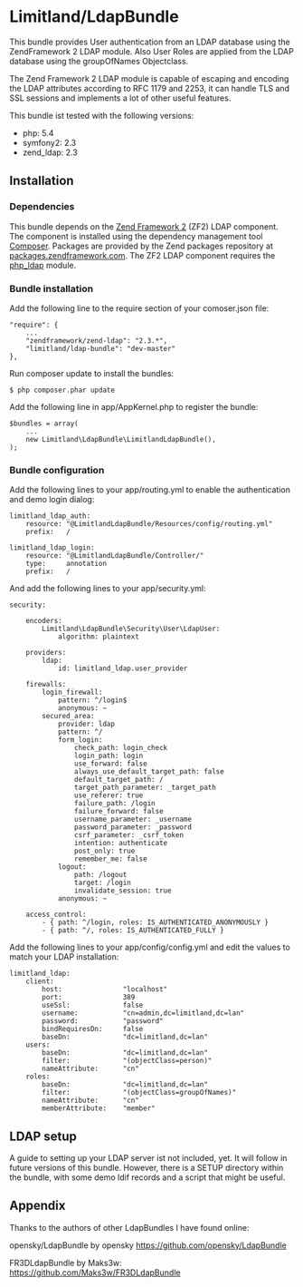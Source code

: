 Limitland/LdapBundle
====================


This bundle provides User authentication from an LDAP database using the ZendFramework 2 LDAP module. 
Also User Roles are applied from the LDAP database using the groupOfNames Objectclass. 

The Zend Framework 2 LDAP module is capable of escaping and encoding the LDAP attributes according to RFC 1179 and 2253, it can handle TLS and SSL sessions and implements a lot of other useful features. 

This bundle ist tested with the following versions: 
- php: 5.4
- symfony2: 2.3
- zend_ldap: 2.3


Installation
------------

### Dependencies

This bundle depends on the [Zend Framework 2](http://framework.zend.com/) (ZF2) LDAP component. The component is installed using the dependency management tool [Composer](http://getcomposer.org/). Packages are provided by the Zend packages repository at [packages.zendframework.com](https://packages.zendframework.com/). The ZF2 LDAP component requires the [php_ldap](http://www.php.net/manual/en/book.ldap.php) module.


### Bundle installation

Add the following line to the require section of your comoser.json file: 

	"require": {
	    ...
        "zendframework/zend-ldap": "2.3.*",
        "limitland/ldap-bundle": "dev-master"
    },


Run composer update to install the bundles:

	$ php composer.phar update


Add the following line in app/AppKernel.php to register the bundle: 

	$bundles = array(
		...
        new Limitland\LdapBundle\LimitlandLdapBundle(),
    );


### Bundle configuration

Add the following lines to your app/routing.yml to enable the authentication and demo login dialog:

	limitland_ldap_auth:
    	resource: "@LimitlandLdapBundle/Resources/config/routing.yml"
    	prefix:   /
	
	limitland_ldap_login:
    	resource: "@LimitlandLdapBundle/Controller/"
    	type:     annotation
    	prefix:   /


And add the following lines to your app/security.yml:

	security:
	
	    encoders:
        	Limitland\LdapBundle\Security\User\LdapUser:
            	algorithm: plaintext
	
		providers:
        	ldap:
            	id: limitland_ldap.user_provider
	
	    firewalls:
	        login_firewall:
	            pattern: ^/login$
	            anonymous: ~
	        secured_area:
	            provider: ldap
	            pattern: ^/
	            form_login:
	                check_path: login_check
	                login_path: login
	                use_forward: false
	                always_use_default_target_path: false
	                default_target_path: /
	                target_path_parameter: _target_path
	                use_referer: true
	                failure_path: /login
	                failure_forward: false
	                username_parameter: _username
	                password_parameter: _password
	                csrf_parameter: _csrf_token
	                intention: authenticate
	                post_only: true
	                remember_me: false
	            logout:
	                path: /logout
	                target: /login
	                invalidate_session: true
	            anonymous: ~

	    access_control:
	        - { path: ^/login, roles: IS_AUTHENTICATED_ANONYMOUSLY }
	        - { path: ^/, roles: IS_AUTHENTICATED_FULLY }


Add the following lines to your app/config/config.yml and edit the values to match your LDAP installation:

	limitland_ldap:
	    client:
	        host:               "localhost"
	        port:               389
	        useSsl:             false
	        username:           "cn=admin,dc=limitland,dc=lan"
	        password:           "password"
	        bindRequiresDn:     false
	        baseDn:             "dc=limitland,dc=lan"
	    users:
	        baseDn:             "dc=limitland,dc=lan"
	        filter:             "(objectClass=person)"
	        nameAttribute:      "cn"
	    roles:
	        baseDn:             "dc=limitland,dc=lan"
	        filter:             "(objectClass=groupOfNames)"
	        nameAttribute:      "cn"
	        memberAttribute:    "member"


LDAP setup
----------

A guide to setting up your LDAP server ist not included, yet. It will follow in future versions of this bundle. However, there is a SETUP directory within the bundle, with some demo ldif records and a script that might be useful. 

	
Appendix
--------


Thanks to the authors of other LdapBundles I have found online:

opensky/LdapBundle by opensky
https://github.com/opensky/LdapBundle

FR3DLdapBundle by Maks3w:
https://github.com/Maks3w/FR3DLdapBundle


